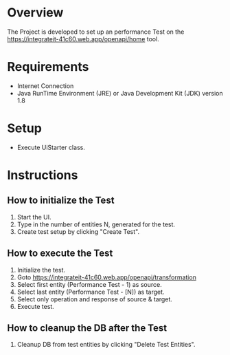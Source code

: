 # Overview  
  
The Project is developed to set up an performance Test on the https://integrateit-41c60.web.app/openapi/home tool.
	
# Requirements
- Internet Connection
- Java RunTime Environment (JRE) or Java Development Kit (JDK) version 1.8

# Setup

* Execute UiStarter class.

# Instructions

## How to initialize the Test
1. Start the UI.
2. Type in the number of entities N, generated for the test. 
3. Create test setup by clicking "Create Test".

## How to execute the Test
1. Initialize the test.
2. Goto https://integrateit-41c60.web.app/openapi/transformation
3. Select first entity (Performance Test - 1) as source.
3. Select last entity (Performance Test - [N]) as target.
4. Select only operation and response of source & target.
5. Execute test. 

## How to cleanup the DB after the Test
1. Cleanup DB from test entities by clicking "Delete Test Entities".

